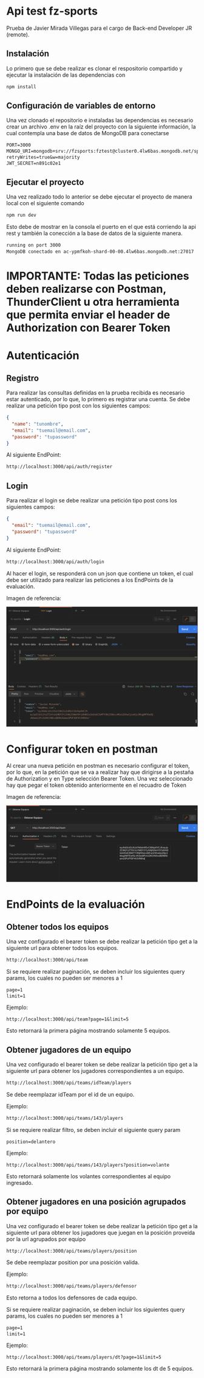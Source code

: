 # Api test fz-sports

Prueba de Javier Mirada Villegas para el cargo de Back-end Developer JR (remote).

## Instalación

Lo primero que se debe realizar es clonar el respositorio compartido y ejecutar la instalación de las dependencias con

```bash
npm install
```

## Configuración de variables de entorno

Una vez clonado el repositorio e instaladas las dependencias es necesario crear un archivo .env en la raíz del proyecto con la siguiente información, la cual contempla una base de datos de MongoDB para conectarse

```env
PORT=3000
MONGO_URI=mongodb+srv://fzsports:fztest@cluster0.4lw6bas.mongodb.net/sports?retryWrites=true&w=majority
JWT_SECRET=n891c02e1
````

## Ejecutar el proyecto

Una vez realizado todo lo anterior se debe ejecutar el proyecto de manera local con el siguiente comando

```bash
npm run dev
```

Esto debe de mostrar en la consola el puerto en el que está corriendo la api rest y también la conección a la base de datos de la siguiente manera.

```bash
running on port 3000
MongoDB conectado en ac-ypmfkoh-shard-00-00.4lw6bas.mongodb.net:27017
```

# IMPORTANTE: Todas las peticiones deben realizarse con Postman, ThunderClient u otra herramienta que permita enviar el header de Authorization con Bearer Token

# Autenticación
## Registro
Para realizar las consultas definidas en la prueba recibida es necesario estar autenticado, por lo que, lo primero es registrar una cuenta.
Se debe realizar una petición tipo post con los siguientes campos:

```json
{
  "name": "tunombre",
  "email": "tuemail@email.com",
  "password": "tupassword"
}
```

Al siguiente EndPoint:

```bash
http://localhost:3000/api/auth/register
```

## Login
Para realizar el login se debe realizar una petición tipo post cons los siguientes campos:

```json
{
  "email": "tuemail@email.com",
  "password": "tupassword"
}
```

Al siguiente EndPoint:

```bash
http://localhost:3000/api/auth/login
```

Al hacer el login, se responderá con un json que contiene un token, el cual debe ser utilizado para realizar las peticiones a los EndPoints de la evaluación.

Imagen de referencia:

![Image text](https://github.com/Caspec1/test-fz-sports/blob/main/img/obtenerToken.png)

# Configurar token en postman
Al crear una nueva petición en postman es necesario configurar el token, por lo que, en la petición que se va a realizar hay que dirigirse a la pestaña de Authorization y en Type selección Bearer Token. Una vez seleccionado hay que pegar el token obtenido anteriormente en el recuadro de Token

Imagen de referencia:

![Image text](https://github.com/Caspec1/test-fz-sports/blob/main/img/configurarToken.png)

# EndPoints de la evaluación
## Obtener todos los equipos

Una vez configurado el bearer token se debe realizar la petición tipo get a la siguiente url para obtener todos los equipos.

```bash
http://localhost:3000/api/team
```

Si se requiere realizar paginación, se deben incluir los siguientes query params, los cuales no pueden ser menores a 1

```url
page=1
limit=1
```

Ejemplo:
```url
http://localhost:3000/api/team?page=1&limit=5

```
Esto retornará la primera página mostrando solamente 5 equipos.

## Obtener jugadores de un equipo

Una vez configurado el bearer token se debe realizar la petición tipo get a la siguiente url para obtener los jugadores correspondientes a un equipo.

```bash
http://localhost:3000/api/teams/idTeam/players
```

Se debe reemplazar idTeam por el id de un equipo.

Ejemplo:

```bash
http://localhost:3000/api/teams/143/players
```

Si se requiere realizar filtro, se deben incluir el siguiente query param

```url
position=delantero
```

Ejemplo:
```url
http://localhost:3000/api/teams/143/players?position=volante
```

Esto retornará solamente los volantes correspondientes al equipo ingresado.

## Obtener jugadores en una posición agrupados por equipo

Una vez configurado el bearer token se debe realizar la petición tipo get a la siguiente url para obtener los jugadores que juegan en la posición proveída por la url agrupados por equipo

```bash
http://localhost:3000/api/teams/players/position
```

Se debe reemplazar position por una posición valida.

Ejemplo:

```bash
http://localhost:3000/api/teams/players/defensor
```

Esto retorna a todos los defensores de cada equipo.

Si se requiere realizar paginación, se deben incluir los siguientes query params, los cuales no pueden ser menores a 1

```url
page=1
limit=1
```

Ejemplo:
```url
http://localhost:3000/api/teams/players/dt?page=1&limit=5

```
Esto retornará la primera página mostrando solamente los dt de 5 equipos.
